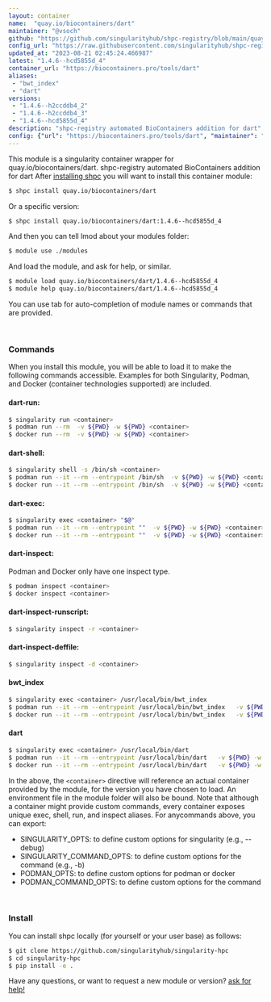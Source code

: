 ```yaml
---
layout: container
name:  "quay.io/biocontainers/dart"
maintainer: "@vsoch"
github: "https://github.com/singularityhub/shpc-registry/blob/main/quay.io/biocontainers/dart/container.yaml"
config_url: "https://raw.githubusercontent.com/singularityhub/shpc-registry/main/quay.io/biocontainers/dart/container.yaml"
updated_at: "2023-08-21 02:45:24.466987"
latest: "1.4.6--hcd5855d_4"
container_url: "https://biocontainers.pro/tools/dart"
aliases:
 - "bwt_index"
 - "dart"
versions:
 - "1.4.6--h2ccddb4_2"
 - "1.4.6--h2ccddb4_3"
 - "1.4.6--hcd5855d_4"
description: "shpc-registry automated BioContainers addition for dart"
config: {"url": "https://biocontainers.pro/tools/dart", "maintainer": "@vsoch", "description": "shpc-registry automated BioContainers addition for dart", "latest": {"1.4.6--hcd5855d_4": "sha256:54a209a913f225fec40bc3b6660f44923a3aeab33257d184b64d04ec5f8a1b70"}, "tags": {"1.4.6--h2ccddb4_2": "sha256:b614e86b5f3d13eecb280fba216d6a541ddd1a779ea727ce1b13a6d5287d477e", "1.4.6--h2ccddb4_3": "sha256:f56bf61e8fe395b415d39e5612ffd42bb36d95a90fa0a05ad7ad86121a797e33", "1.4.6--hcd5855d_4": "sha256:54a209a913f225fec40bc3b6660f44923a3aeab33257d184b64d04ec5f8a1b70"}, "docker": "quay.io/biocontainers/dart", "aliases": {"bwt_index": "/usr/local/bin/bwt_index", "dart": "/usr/local/bin/dart"}}
---
```


This module is a singularity container wrapper for quay.io/biocontainers/dart.
shpc-registry automated BioContainers addition for dart
After [installing shpc](#install) you will want to install this container module:


```bash
$ shpc install quay.io/biocontainers/dart
```

Or a specific version:

```bash
$ shpc install quay.io/biocontainers/dart:1.4.6--hcd5855d_4
```

And then you can tell lmod about your modules folder:

```bash
$ module use ./modules
```

And load the module, and ask for help, or similar.

```bash
$ module load quay.io/biocontainers/dart/1.4.6--hcd5855d_4
$ module help quay.io/biocontainers/dart/1.4.6--hcd5855d_4
```

You can use tab for auto-completion of module names or commands that are provided.

<br>

### Commands

When you install this module, you will be able to load it to make the following commands accessible.
Examples for both Singularity, Podman, and Docker (container technologies supported) are included.

#### dart-run:

```bash
$ singularity run <container>
$ podman run --rm  -v ${PWD} -w ${PWD} <container>
$ docker run --rm  -v ${PWD} -w ${PWD} <container>
```

#### dart-shell:

```bash
$ singularity shell -s /bin/sh <container>
$ podman run --it --rm --entrypoint /bin/sh  -v ${PWD} -w ${PWD} <container>
$ docker run --it --rm --entrypoint /bin/sh  -v ${PWD} -w ${PWD} <container>
```

#### dart-exec:

```bash
$ singularity exec <container> "$@"
$ podman run --it --rm --entrypoint ""  -v ${PWD} -w ${PWD} <container> "$@"
$ docker run --it --rm --entrypoint ""  -v ${PWD} -w ${PWD} <container> "$@"
```

#### dart-inspect:

Podman and Docker only have one inspect type.

```bash
$ podman inspect <container>
$ docker inspect <container>
```

#### dart-inspect-runscript:

```bash
$ singularity inspect -r <container>
```

#### dart-inspect-deffile:

```bash
$ singularity inspect -d <container>
```


#### bwt_index

```bash
$ singularity exec <container> /usr/local/bin/bwt_index
$ podman run --it --rm --entrypoint /usr/local/bin/bwt_index   -v ${PWD} -w ${PWD} <container> -c " $@"
$ docker run --it --rm --entrypoint /usr/local/bin/bwt_index   -v ${PWD} -w ${PWD} <container> -c " $@"
```


#### dart

```bash
$ singularity exec <container> /usr/local/bin/dart
$ podman run --it --rm --entrypoint /usr/local/bin/dart   -v ${PWD} -w ${PWD} <container> -c " $@"
$ docker run --it --rm --entrypoint /usr/local/bin/dart   -v ${PWD} -w ${PWD} <container> -c " $@"
```



In the above, the `<container>` directive will reference an actual container provided
by the module, for the version you have chosen to load. An environment file in the
module folder will also be bound. Note that although a container
might provide custom commands, every container exposes unique exec, shell, run, and
inspect aliases. For anycommands above, you can export:

 - SINGULARITY_OPTS: to define custom options for singularity (e.g., --debug)
 - SINGULARITY_COMMAND_OPTS: to define custom options for the command (e.g., -b)
 - PODMAN_OPTS: to define custom options for podman or docker
 - PODMAN_COMMAND_OPTS: to define custom options for the command

<br>

### Install

You can install shpc locally (for yourself or your user base) as follows:

```bash
$ git clone https://github.com/singularityhub/singularity-hpc
$ cd singularity-hpc
$ pip install -e .
```

Have any questions, or want to request a new module or version? [ask for help!](https://github.com/singularityhub/singularity-hpc/issues)